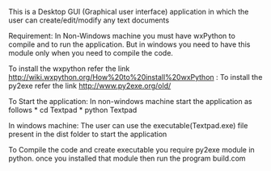 This is a Desktop GUI (Graphical user interface) application in which the user can create/edit/modify any text documents

Requirement:
	In Non-Windows machine you must have wxPython to compile and to run the application. But in windows you need to have this module only when you need to compile the code. 

To install the wxpython refer the link http://wiki.wxpython.org/How%20to%20install%20wxPython :
To install the py2exe refer the link http://www.py2exe.org/old/

To Start the application:
   In non-windows machine start the application as follows
	* cd Textpad
        * python Textpad

   In windows machine:
	The user can use the executable(Textpad.exe) file present in the dist folder to start the application

To  Compile the code and create executable you require py2exe module in python. once you installed that module	then run the program build.com

    
